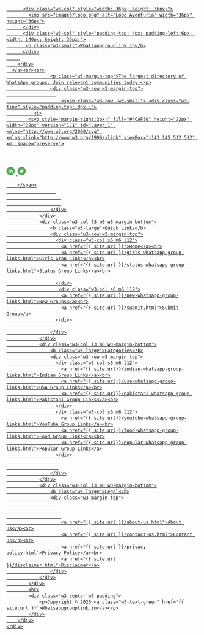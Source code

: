  <div class="footer w3-white w3-padding-16">
        <div class="w3-content">
            <div class="w3-row-padding">
                <div class="w3-col l3 m6 w3-margin-bottom">
                    <a href="#" class="w3-hover-none">
        <div class="w3-large">

          <div class="w3-col" style="width: 36px; height: 36px;">
            <img src="images/logo.png" alt="Logo Aventuria" width="36px" height="36px">
          </div>
          <div class="w3-col" style="padding-top: 4px; padding-left:6px; width: 140px; height: 36px;">
           <b class="w3-small">Whatsappgrouplink.in</b>
          </div>
         
        </div>
      </a><br><br>
                    <p class="w3-margin-top">The largest directory of WhatsApp groups. Join relevant communities today.</p>
                    <div class="w3-row w3-margin-top">
                      
                        <span class="w3-row  w3-small"> <div class="w3-tiny" style="padding-top: 8px ;">
              <i>
            <svg style="margin-right:3px;" fill="#4CAF50" height="22px" width="22px" version="1.1" id="Layer_1" xmlns="http://www.w3.org/2000/svg" xmlns:xlink="http://www.w3.org/1999/xlink" viewBox="-143 145 512 512" xml:space="preserve">
<path d="M113,145c-141.4,0-256,114.6-256,256s114.6,256,256,256s256-114.6,256-256S254.4,145,113,145z M169.5,357.6l-2.9,38.3h-39.3
v133H77.7v-133H51.2v-38.3h26.5v-25.7c0-11.3,0.3-28.8,8.5-39.7c8.7-11.5,20.6-19.3,41.1-19.3c33.4,0,47.4,4.8,47.4,4.8l-6.6,39.2
c0,0-11-3.2-21.3-3.2c-10.3,0-19.5,3.7-19.5,14v29.9H169.5z"></path>
</svg>
            </i>
             <i>
            <svg style="margin-right:3px;" width="22px" height="22px" viewBox="0 0 32 32" xmlns="http://www.w3.org/2000/svg">

<g fill="none" fill-rule="evenodd">

<path d="m0 0h32v32h-32z"></path>

<path d="m17.0830929.03277248c8.1190907 0 14.7619831 6.64289236 14.7619831 14.76198302v2.3064326c0 8.1190906-6.6429288 14.761983-14.7619831 14.761983h-2.3064325c-8.11909069 0-14.76198306-6.6428924-14.76198306-14.761983v-2.3064326c0-8.11909066 6.64289237-14.76198302 14.76198306-14.76198302zm-.8630324 8.0002641-.2053832-.0002641c-1.7102378 0-3.4204757.05652851-3.4204757.05652851-2.4979736 0-4.52299562 2.02501761-4.52299562 4.52298561 0 0-.05191606 1.4685349-.05624239 3.0447858l-.00028625.2060969c0 1.7648596.05652864 3.590089.05652864 3.5900891 0 2.497968 2.02502202 4.5229856 4.52299562 4.5229856 0 0 1.5990132.0565285 3.2508899.0565285 1.7648634 0 3.6466255-.0565285 3.6466255-.0565285 2.4979736 0 4.4664317-1.9684539 4.4664317-4.4664219 0 0 .0565286-1.8046833.0565286-3.5335605l-.0010281-.4057303c-.0076601-1.5511586-.0555357-3.0148084-.0555357-3.0148084 0-2.4979681-1.9684582-4.46642191-4.4664317-4.46642191 0 0-1.6282521-.05209668-3.2716213-.05626441zm-.2053831 1.43969747c1.4024317 0 3.2005639.04637875 3.2005638.04637875 2.0483524 0 3.3130573 1.2647021 3.3130573 3.31305 0 0 .0463789 1.7674322.0463789 3.1541781 0 1.4176885-.0463789 3.2469355-.0463789 3.2469355 0 2.048348-1.2647049 3.31305-3.3130573 3.31305 0 0-1.5901757.0389711-2.9699093.0454662l-.3697206.0009126c-1.3545375 0-3.0049692-.0463788-3.0049692-.0463788-2.0483172 0-3.36958592-1.321301-3.36958592-3.3695785 0 0-.04637885-1.8359078-.04637885-3.2830941 0-1.3545344.04637885-3.061491.04637885-3.061491 0-2.0483479 1.32130402-3.31305 3.36958592-3.31305 0 0 1.7416035-.04637875 3.1440353-.04637875zm-.0000353 2.46195055c-2.2632951 0-4.0980441 1.8347448-4.0980441 4.098035s1.8347489 4.098035 4.0980441 4.098035 4.0980441-1.8347448 4.0980441-4.098035c0-2.2632901-1.8347489-4.098035-4.0980441-4.098035zm0 1.4313625c1.4727754 0 2.6666784 1.1939004 2.6666784 2.6666725s-1.193903 2.6666726-2.6666784 2.6666726c-1.4727401 0-2.6666784-1.1939005-2.6666784-2.6666726s1.1939031-2.6666725 2.6666784-2.6666725zm4.2941322-2.5685935c-.5468547 0-.9902027.4455321-.9902027.9950991 0 .5495671.443348.9950639.9902027.9950639.5468546 0 .9901674-.4454968.9901674-.9950639 0-.5496023-.4433128-.9950991-.9901674-.9950991z" fill="#4CAF50" fill-rule="nonzero"></path>

</g>

</svg>
            </i>
             <i>
           <svg style="margin-right:3px;" fill="#4CAF50" height="22px" width="22px" version="1.1" id="Layer_1" xmlns="http://www.w3.org/2000/svg" xmlns:xlink="http://www.w3.org/1999/xlink" viewBox="-143 145 512 512" xml:space="preserve">
<path d="M113,145c-141.4,0-256,114.6-256,256s114.6,256,256,256s256-114.6,256-256S254.4,145,113,145z M41.4,508.1H-8.5V348.4h49.9
V508.1z M15.1,328.4h-0.4c-18.1,0-29.8-12.2-29.8-27.7c0-15.8,12.1-27.7,30.5-27.7c18.4,0,29.7,11.9,30.1,27.7
C45.6,316.1,33.9,328.4,15.1,328.4z M241,508.1h-56.6v-82.6c0-21.6-8.8-36.4-28.3-36.4c-14.9,0-23.2,10-27,19.6
c-1.4,3.4-1.2,8.2-1.2,13.1v86.3H71.8c0,0,0.7-146.4,0-159.7h56.1v25.1c3.3-11,21.2-26.6,49.8-26.6c35.5,0,63.3,23,63.3,72.4V508.1z
"></path>
</svg>
            </i>
             <i>
            <svg style="margin-right:3px;" fill="#4CAF50" height="22px" width="22px" version="1.1" id="Layer_1" xmlns="http://www.w3.org/2000/svg" xmlns:xlink="http://www.w3.org/1999/xlink" viewBox="-143 145 512 512" xml:space="preserve">
<path d="M113,145c-141.4,0-256,114.6-256,256s114.6,256,256,256s256-114.6,256-256S254.4,145,113,145z M215.2,361.2
c0.1,2.2,0.1,4.5,0.1,6.8c0,69.5-52.9,149.7-149.7,149.7c-29.7,0-57.4-8.7-80.6-23.6c4.1,0.5,8.3,0.7,12.6,0.7
c24.6,0,47.3-8.4,65.3-22.5c-23-0.4-42.5-15.6-49.1-36.5c3.2,0.6,6.5,0.9,9.9,0.9c4.8,0,9.5-0.6,13.9-1.9
C13.5,430-4.6,408.7-4.6,383.2v-0.6c7.1,3.9,15.2,6.3,23.8,6.6c-14.1-9.4-23.4-25.6-23.4-43.8c0-9.6,2.6-18.7,7.1-26.5
c26,31.9,64.7,52.8,108.4,55c-0.9-3.8-1.4-7.8-1.4-12c0-29,23.6-52.6,52.6-52.6c15.1,0,28.8,6.4,38.4,16.6
c12-2.4,23.2-6.7,33.4-12.8c-3.9,12.3-12.3,22.6-23.1,29.1c10.6-1.3,20.8-4.1,30.2-8.3C234.4,344.5,225.5,353.7,215.2,361.2z"></path>
</svg>
            </i>
          </div>
    
        </span>
                      
                        
                        
                    </div>
                </div>
                <div class="w3-col l3 m6 w3-margin-bottom">
                    <b class="w3-large">Quick Links</b>
                    <div class="w3-row w3-margin-top">
                      <div class="w3-col s6 m6 l12">
                        <a href="{{ site.url }}">Home</a><br>
                        <a href="{{ site.url }}/girls-whatsapp-group-links.html">Girls Grop Links</a><br>
                        <a href="{{ site.url }}/status-whatsapp-group-links.html">Status Group Links</a><br>

                      </div>
                       <div class="w3-col s6 m6 l12">
                        <a href="{{ site.url }}/new-whatsapp-group-links.html">New Groups</a><br>
                        <a href="{{ site.url }}/submit.html">Submit Group</a>
                      </div>

                    </div>
                </div>
                <div class="w3-col l3 m6 w3-margin-bottom">
                    <b class="w3-large">Categories</b>
                    <div class="w3-row w3-margin-top">
                      <div class="w3-col s6 m6 l12">
                        <a href="{{ site.url}}/indian-whatsapp-group-links.html">Indian Group Links</a><br>
                        <a href="{{ site.url}}/usa-whatsapp-group-links.html">USA Group Links</a><br>
                        <a href="{{ site.url}}/pakistani-whatsapp-group-links.html">Pakistani Group Links</a><br>
                      </div>
                      <div class="w3-col s6 m6 l12">
                        <a href="{{ site.url}}/youtube-whatsapp-group-links.html">YouTube Group Links</a><br>
                        <a href="{{ site.url}}/food-whatsapp-group-links.html">Food Group Links</a><br>
                        <a href="{{ site.url}}/popular-whatsapp-group-links.html">Popular Group Links</a>
                      </div>
                        
                       
                    </div>
                </div>
                <div class="w3-col l3 m6 w3-margin-bottom">
                    <b class="w3-large">Legal</b>
                    <div class="w3-margin-top">
                      
                        
                        
                        <a href="{{ site.url }}/about-us.html">About Us</a><br>
                        <a href="{{ site.url }}/contact-us.html">Contact Us</a><br>
                        <a href="{{ site.url }}/privacy-policy.html">Privacy Policy</a><br>
                        <a href="{{ site.url }}/disclaimer.html">Disclaimer</a>
                    </div>
                </div>
            </div>
            <hr>
            <div class="w3-center w3-padding">
                <p>Copyright © 2025 <a class="w3-text-green" href="{{ site.url }}">Whatsappgrouplink.in</a></p>
            </div>
        </div>
    </div>